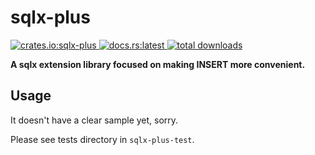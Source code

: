 # sqlx-plus

<p>
    <a href="https://crates.io/crates/sqlx-plus">
        <img src="https://img.shields.io/crates/v/sqlx-plus" alt="crates.io:sqlx-plus">
    </a>
    <a href="https://docs.rs/sqlx-plus/">
        <img src="https://img.shields.io/badge/docs.rs-latest-blue" alt="docs.rs:latest">
    </a>
    <a href="https://crates.io/crates/sqlx-plus">
        <img src="https://img.shields.io/crates/d/sqlx-plus" alt="total downloads">
    </a>
</p>

**A sqlx extension library focused on making INSERT more convenient.**

## Usage

It doesn't have a clear sample yet, sorry.

Please see tests directory in `sqlx-plus-test`.
